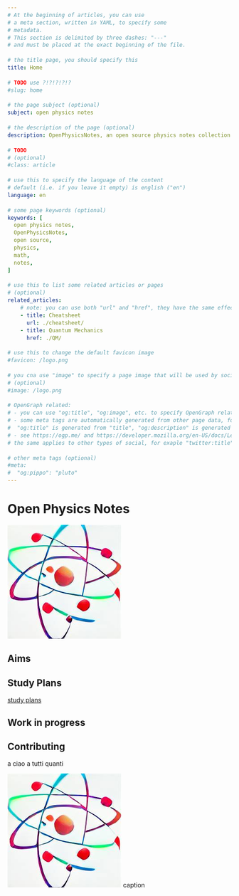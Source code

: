 ```yaml
---
# At the beginning of articles, you can use
# a meta section, written in YAML, to specify some
# metadata.
# This section is delimited by three dashes: "---"
# and must be placed at the exact beginning of the file.

# the title page, you should specify this
title: Home

# TODO use ?!?!?!?!?
#slug: home

# the page subject (optional)
subject: open physics notes

# the description of the page (optional)
description: OpenPhysicsNotes, an open source physics notes collection

# TODO
# (optional)
#class: article

# use this to specify the language of the content
# default (i.e. if you leave it empty) is english ("en")
language: en

# some page keywords (optional)
keywords: [
  open physics notes,
  OpenPhysicsNotes,
  open source,
  physics,
  math,
  notes,
]

# use this to list some related articles or pages
# (optional)
related_articles:
    # note: you can use both "url" and "href", they have the same effect
    - title: Cheatsheet
      url: ./cheatsheet/
    - title: Quantum Mechanics
      href: ./QM/

# use this to change the default favicon image
#favicon: /logo.png

# you cna use "image" to specify a page image that will be used by socials and search engines
# (optional)
#image: /logo.png

# OpenGraph related:
# - you can use "og:title", "og:image", etc. to specify OpenGraph related data, see example below "other meta tags"
# - some meta tags are automatically generated from other page data, for example,
#  "og:title" is generated from "title", "og:description" is generated from "description" and "og:image" is generated from "image"
# - see https://ogp.me/ and https://developer.mozilla.org/en-US/docs/Learn/HTML/Introduction_to_HTML/The_head_metadata_in_HTML?retiredLocale=it
# the same applies to other types of social, for exaple "twitter:title" is generated from "title" and "twitter:description" is generated from "description"

# other meta tags (optional)
#meta:
#  "og:pippo": "pluto"
---
```


# Open Physics Notes

![a](./img/logo.png)

## Aims

## Study Plans

[study plans](./study_plans/)

## Work in progress

## Contributing

a ciao a tutti quanti

<lc-figure>
<img src="./img/logo.png" alt="logo" slot="graphics" />
<span slot="caption">caption</span>
</lc-figure>
